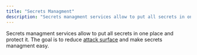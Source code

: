 ```yaml
---
title: "Secrets Managment"
description: "Secrets managment services allow to put all secrets in one place and protect it."
---
```

Secrets managment services allow to put all secrets in one place and protect it.
The goal is to reduce [attack surface](https://en.wikipedia.org/wiki/Attack_surface) and
make secrets managment easy.
